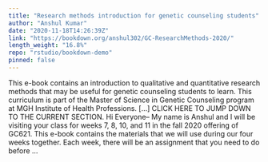 ```yaml
---
title: "Research methods introduction for genetic counseling students"
author: "Anshul Kumar"
date: "2020-11-18T14:26:39Z"
link: "https://bookdown.org/anshul302/GC-ResearchMethods-2020/"
length_weight: "16.8%"
repo: "rstudio/bookdown-demo"
pinned: false
---
```


This e-book contains an introduction to qualitative and quantitative research methods that may be useful for genetic counseling students to learn. This curriculum is part of the Master of Science in Genetic Counseling program at MGH Institute of Health Professions. [...] CLICK HERE TO JUMP DOWN TO THE CURRENT SECTION. Hi Everyone– My name is Anshul and I will be visiting your class for weeks 7, 8, 10, and 11 in the fall 2020 offering of GC621. This e-book contains the materials that we will use during our four weeks together. Each week, there will be an assignment that you need to do before ...
